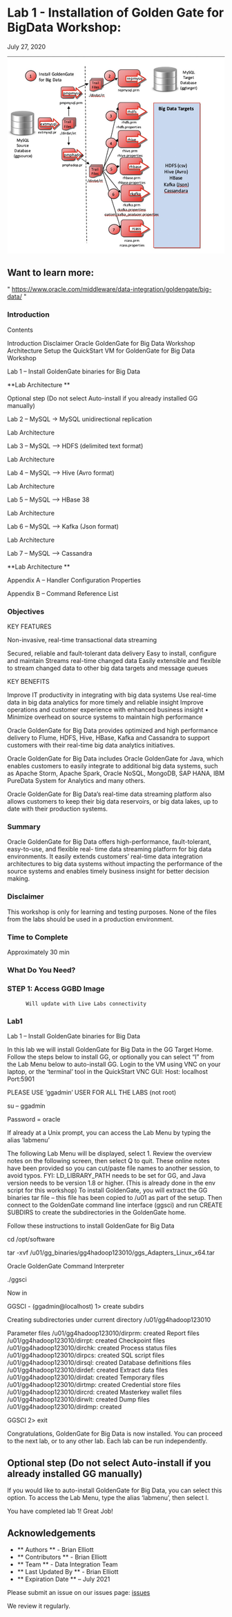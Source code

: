# Lab 1 -  Installation of Golden Gate for BigData Workshop: 
July 27, 2020

![](images/100/image110_1.png)

## Want to learn more:
" https://www.oracle.com/middleware/data-integration/goldengate/big-data/ "

### Introduction
Contents

Introduction
 Disclaimer
  Oracle GoldenGate for Big Data Workshop Architecture 
  Setup the QuickStart VM for GoldenGate for Big Data Workshop

 Lab 1 – Install GoldenGate binaries for Big Data 

**Lab Architecture **

 Optional step (Do not select Auto-install if you already installed GG manually) 
 
Lab 2 – MySQL ->  MySQL unidirectional replication

Lab Architecture 
  
Lab 3 – MySQL --> HDFS (delimited text format) 

Lab Architecture 

Lab 4 – MySQL --> Hive (Avro format) 

Lab Architecture 

Lab 5 – MySQL --> HBase 38 

Lab Architecture 

Lab 6 – MySQL --> Kafka (Json format) 

Lab Architecture 

Lab 7 – MySQL --> Cassandra 

**Lab Architecture **


Appendix A – Handler Configuration Properties 

Appendix B – Command Reference List

### Objectives

KEY FEATURES

Non-invasive, real-time transactional data streaming

Secured, reliable and fault-tolerant data delivery 
Easy to install, configure and maintain 
Streams real-time changed data 
Easily extensible and flexible to stream changed data to other big data targets and message queues

KEY BENEFITS

Improve IT productivity in integrating with big data systems 
Use real-time data in big data analytics for more timely and reliable insight 
Improve operations and customer experience with enhanced business insight • Minimize overhead on source systems to maintain high performance

Oracle GoldenGate for Big Data provides optimized and high performance delivery to Flume, HDFS, Hive, HBase, Kafka and Cassandra to support customers with their real-time big data analytics initiatives.

Oracle GoldenGate for Big Data includes Oracle GoldenGate for Java, which enables customers to easily integrate to additional big data systems, such as Apache Storm, Apache Spark, Oracle NoSQL, MongoDB, SAP HANA, IBM PureData System for Analytics and many others.

Oracle GoldenGate for Big Data’s real-time data streaming platform also allows customers to keep their big data reservoirs, or big data lakes, up to date with their production systems.

### Summary

Oracle GoldenGate for Big Data offers high-performance, fault-tolerant, easy-to-use, and flexible real- time data streaming platform for big data environments. It easily extends customers’ real-time data
integration architectures to big data systems without impacting the performance of the source systems and enables timely business insight for better decision making.

### Disclaimer

This workshop is only for learning and testing purposes. None of the files from the labs should be used in a production environment. 

### Time to Complete
Approximately 30 min

### What Do You Need?


### STEP 1: Access GGBD Image 

          Will update with Live Labs connectivity



### Lab1

Lab 1 – Install GoldenGate binaries for Big Data

In this lab we will install GoldenGate for Big Data in the GG Target Home. Follow the steps below to install GG, or optionally you can select “I” from the Lab Menu below to auto-install GG.
Login to the VM using VNC on your laptop, or the ‘terminal’ tool in the QuickStart VNC GUI: Host: localhost
Port:5901

PLEASE USE ‘ggadmin’ USER FOR ALL THE LABS (not root)

su – ggadmin

Password = oracle 


If already at a Unix prompt, you can access the Lab Menu by typing the alias ‘labmenu’

The following Lab Menu will be displayed, select 1. Review the overview notes on the following screen, then select Q to quit. These online notes have been provided so you can cut/paste file names to another session, to avoid typos.
FYI: LD_LIBRARY_PATH needs to be set for GG, and Java version needs to be version 1.8 or higher. (This is already done in the env script for this workshop)
To install GoldenGate, you will extract the GG binaries tar file – this file has been copied to /u01 as part of the setup. Then connect to the GoldenGate command line interface (ggsci) and run CREATE SUBDIRS to create the subdirectories in the GoldenGate home.

Follow these instructions to install GoldenGate for Big Data

cd /opt/software

 tar -xvf /u01/gg_binaries/gg4hadoop123010/ggs_Adapters_Linux_x64.tar 


Oracle GoldenGate Command Interpreter

 ./ggsci

Now in

GGSCI  - (ggadmin@localhost) 
1> create subdirs

Creating subdirectories under current directory /u01/gg4hadoop123010

Parameter files	/u01/gg4hadoop123010/dirprm: created
Report files	/u01/gg4hadoop123010/dirrpt: created
Checkpoint files	/u01/gg4hadoop123010/dirchk: created Process status files	/u01/gg4hadoop123010/dirpcs: created SQL script files	/u01/gg4hadoop123010/dirsql: created Database definitions files /u01/gg4hadoop123010/dirdef: created Extract data files	/u01/gg4hadoop123010/dirdat: created Temporary files	/u01/gg4hadoop123010/dirtmp: created Credential store files /u01/gg4hadoop123010/dircrd: created Masterkey wallet files     /u01/gg4hadoop123010/dirwlt: created Dump files	/u01/gg4hadoop123010/dirdmp: created

GGSCI 2> exit 



Congratulations, GoldenGate for Big Data is now installed. You can proceed to the next lab, or to any other lab. Each lab can be run independently.
 
## Optional step (Do not select Auto-install if you already installed GG manually)

If you would like to auto-install GoldenGate for Big Data, you can select this option. To access the Lab Menu, type the alias ‘labmenu’, then select I.


You have completed lab 1! Great Job!

## Acknowledgements

 - ** Authors ** - Brian Elliott
 - ** Contributors ** - Brian Elliott
 - ** Team ** - Data Integration Team
 - ** Last Updated By ** - Brian Elliott
 - ** Expiration Date ** – July 2021

Please submit an issue on our issues page:
[issues](https://github.com/oracle/learning-library/issues) 

 We review it regularly.